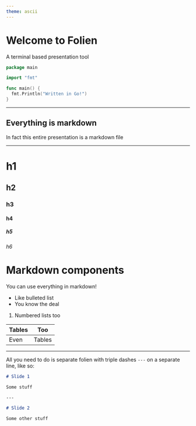 ```yaml
---
theme: ascii
---
```


# Welcome to Folien

A terminal based presentation tool

```go
package main

import "fmt"

func main() {
  fmt.Println("Written in Go!")
}
```

---

## Everything is markdown

In fact this entire presentation is a markdown file

---

# h1

## h2

### h3

#### h4

##### h5

###### h6

# Markdown components

You can use everything in markdown!

- Like bulleted list
- You know the deal

1. Numbered lists too

| Tables | Too    |
| ------ | ------ |
| Even   | Tables |

---

All you need to do is separate folien with triple dashes `---` on a separate line,
like so:

```markdown
# Slide 1

Some stuff

---

# Slide 2

Some other stuff
```
